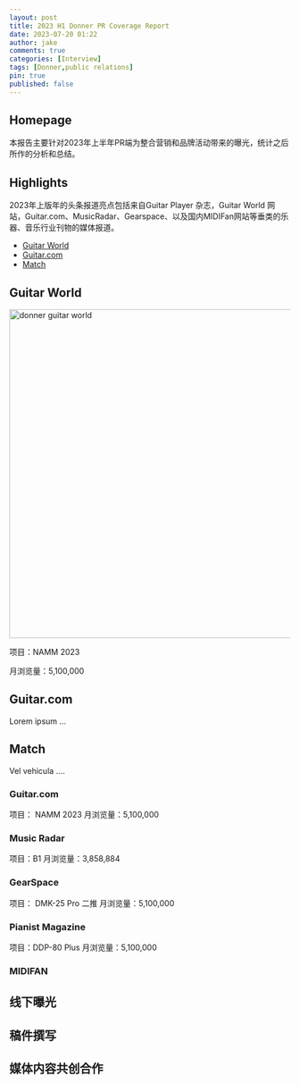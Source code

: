 ```yaml
---
layout: post
title: 2023 H1 Donner PR Coverage Report
date: 2023-07-20 01:22
author: jake
comments: true
categories: [Interview]
tags: [Donner,public relations]
pin: true
published: false
---
```


## Homepage
本报告主要针对2023年上半年PR端为整合营销和品牌活动带来的曝光，统计之后所作的分析和总结。

## Highlights
2023年上版年的头条报道亮点包括来自Guitar Player 杂志，Guitar World 网站，Guitar.com、MusicRadar、Gearspace、以及国内MIDIFan网站等垂类的乐器、音乐行业刊物的媒体报道。

<ul id="profileTabs" class="nav nav-tabs">
    <li class="active"><a href="#profile" data-toggle="tab">Guitar World</a></li>
    <li><a href="#about" data-toggle="tab">Guitar.com</a></li>
    <li><a href="#match" data-toggle="tab">Match</a></li>
</ul>
  <div class="tab-content">
<div role="tabpanel" class="tab-pane active" id="profile">
    <h2>Guitar World</h2>
<p><a href="https://www.guitarworld.com/news/donner-seeker-series-dst-600-dst-700" class="popup img-link"><img src="/guitarworldseekernamm.png" alt="donner guitar world" width="972" height="589" class=" ls-is-cached lazyloaded" data-proofer-ignore=""></a></p>
<p>项目：NAMM 2023</p>
<p>月浏览量：5,100,000</p>
</div>

<div role="tabpanel" class="tab-pane" id="about">
    <h2> Guitar.com</h2>
    <p>Lorem ipsum ...</p></div>

<div role="tabpanel" class="tab-pane" id="match">
    <h2>Match</h2>
    <p>Vel vehicula ....</p>
</div>
</div>


### Guitar.com
项目： NAMM 2023
月浏览量：5,100,000

### Music Radar
项目：B1
月浏览量：3,858,884

### GearSpace
项目： DMK-25 Pro 二推
月浏览量：5,100,000

### Pianist Magazine 
项目：DDP-80 Plus
月浏览量：5,100,000

### MIDIFAN



## 线下曝光
## 稿件撰写
## 媒体内容共创合作


